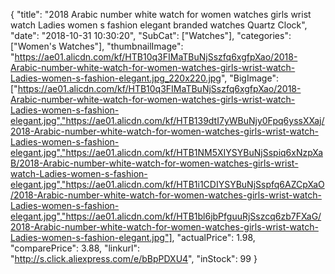{
	"title": "2018 Arabic number white watch for women watches girls wrist watch Ladies women s fashion elegant branded watches Quartz Clock",
	"date": "2018-10-31 10:30:20",
	"SubCat": ["Watches"],
	"categories": ["Women's Watches"],
	"thumbnailImage": "https://ae01.alicdn.com/kf/HTB10q3FIMaTBuNjSszfq6xgfpXao/2018-Arabic-number-white-watch-for-women-watches-girls-wrist-watch-Ladies-women-s-fashion-elegant.jpg_220x220.jpg",
	"BigImage": ["https://ae01.alicdn.com/kf/HTB10q3FIMaTBuNjSszfq6xgfpXao/2018-Arabic-number-white-watch-for-women-watches-girls-wrist-watch-Ladies-women-s-fashion-elegant.jpg","https://ae01.alicdn.com/kf/HTB139dtI7yWBuNjy0Fpq6yssXXaj/2018-Arabic-number-white-watch-for-women-watches-girls-wrist-watch-Ladies-women-s-fashion-elegant.jpg","https://ae01.alicdn.com/kf/HTB1NM5XIYSYBuNjSspiq6xNzpXaB/2018-Arabic-number-white-watch-for-women-watches-girls-wrist-watch-Ladies-women-s-fashion-elegant.jpg","https://ae01.alicdn.com/kf/HTB1i1CDIYSYBuNjSspfq6AZCpXaO/2018-Arabic-number-white-watch-for-women-watches-girls-wrist-watch-Ladies-women-s-fashion-elegant.jpg","https://ae01.alicdn.com/kf/HTB1bl6jbPfguuRjSszcq6zb7FXaG/2018-Arabic-number-white-watch-for-women-watches-girls-wrist-watch-Ladies-women-s-fashion-elegant.jpg"],
	"actualPrice": 1.98,
	"comparePrice": 3.88,
	"linkurl": "http://s.click.aliexpress.com/e/bBpPDXU4",
	"inStock": 99
}
